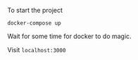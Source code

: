 To start the project 


`docker-compose up` 

Wait for some time for docker to do magic. 

Visit 
`localhost:3000` 

